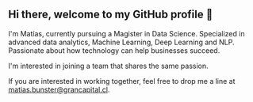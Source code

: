 ## Hi there, welcome to my GitHub profile 👋

I'm Matías, currently pursuing a Magister in Data Science. Specialized in advanced data analytics, Machine Learning, Deep Learning and NLP. Passionate about how technology can help businesses succeed.

I'm interested in joining a team that shares the same passion.

If you are interested in working together, feel free to drop me a line at matias.bunster@grancapital.cl.

<!--
**MatiasBunsterRaby/MatiasBunsterRaby** is a ✨ _special_ ✨ repository because its `README.md` (this file) appears on your GitHub profile.

Here are some ideas to get you started:

- 🔭 I’m currently working on ...
- 🌱 I’m currently learning ...
- 👯 I’m looking to collaborate on ...
- 🤔 I’m looking for help with ...
- 💬 Ask me about ...
- 📫 How to reach me: ...
- 😄 Pronouns: ...
- ⚡ Fun fact: ...
--

